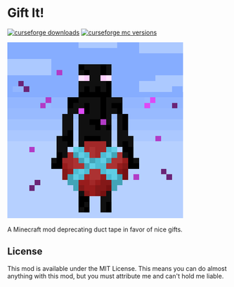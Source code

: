 # Gift It!

[![curseforge downloads](http://cf.way2muchnoise.eu/full_gift-it_downloads.svg)](https://minecraft.curseforge.com/projects/gift-it)
[![curseforge mc versions](http://cf.way2muchnoise.eu/versions/gift-it.svg)](https://minecraft.curseforge.com/projects/gift-it)

![logo](./src/main/resources/assets/giftit/icon_large.png?raw=true)

A Minecraft mod deprecating duct tape in favor of nice gifts.

## License

This mod is available under the MIT License. This means you can do almost anything with this mod, but you must attribute me and can't hold me liable.
